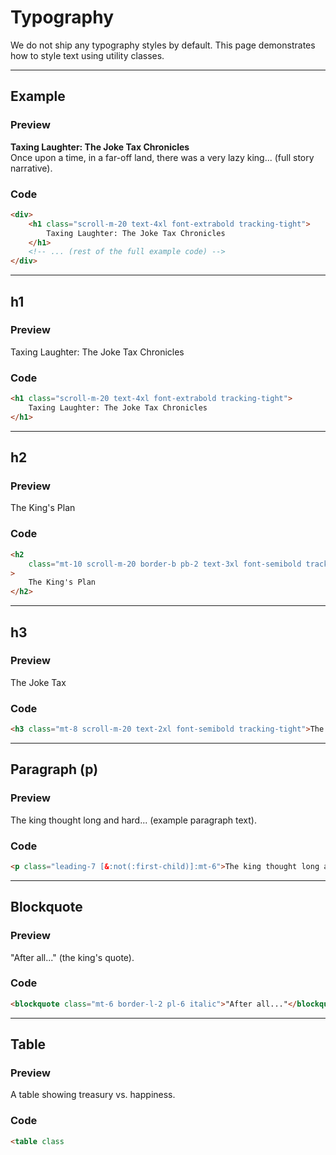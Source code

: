 # Typography

We do not ship any typography styles by default. This page demonstrates how to style text using utility classes.

---

## Example

### Preview

**Taxing Laughter: The Joke Tax Chronicles**  
Once upon a time, in a far-off land, there was a very lazy king... (full story narrative).

### Code

```html
<div>
	<h1 class="scroll-m-20 text-4xl font-extrabold tracking-tight">
		Taxing Laughter: The Joke Tax Chronicles
	</h1>
	<!-- ... (rest of the full example code) -->
</div>
```

---

## h1

### Preview

Taxing Laughter: The Joke Tax Chronicles

### Code

```html
<h1 class="scroll-m-20 text-4xl font-extrabold tracking-tight">
	Taxing Laughter: The Joke Tax Chronicles
</h1>
```

---

## h2

### Preview

The King's Plan

### Code

```html
<h2
	class="mt-10 scroll-m-20 border-b pb-2 text-3xl font-semibold tracking-tight transition-colors first:mt-0"
>
	The King's Plan
</h2>
```

---

## h3

### Preview

The Joke Tax

### Code

```html
<h3 class="mt-8 scroll-m-20 text-2xl font-semibold tracking-tight">The Joke Tax</h3>
```

---

## Paragraph (p)

### Preview

The king thought long and hard... (example paragraph text).

### Code

```html
<p class="leading-7 [&:not(:first-child)]:mt-6">The king thought long and hard...</p>
```

---

## Blockquote

### Preview

"After all..." (the king's quote).

### Code

```html
<blockquote class="mt-6 border-l-2 pl-6 italic">"After all..."</blockquote>
```

---

## Table

### Preview

A table showing treasury vs. happiness.

### Code

```html
<table class
```
